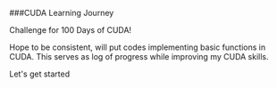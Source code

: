 ###CUDA Learning Journey

Challenge for 100 Days of CUDA!

Hope to be consistent, will put codes implementing basic functions in CUDA. This serves as log of progress while improving my CUDA skills.

Let's get started